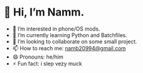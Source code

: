 # 👋 Hi, I’m Namm.
- 👀 I’m interested in phone/OS mods.
- 🌱 I’m currently learning Python and Batchfiles.
- 💞️ I’m looking to collaborate on some small project.
- 📫 How to reach me: namb20994@gmail.com
- 😄 Pronouns: he/him
- ⚡ Fun fact: i slep vezy muck

<!---
NammIsADev/NammIsADev is a ✨ special ✨ repository because its `README.md` (this file) appears on your GitHub profile.
You can click the Preview link to take a look at your changes.
--->
